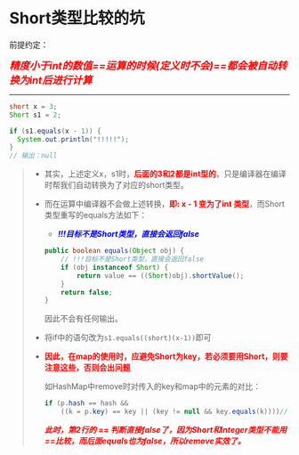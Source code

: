 # Short类型比较的坑

前提约定：

***<font color='red' size=4.5>精度小于int的数值==运算的时候(定义时不会)==都会被自动转换为int后进行计算</font>***

------



```java
short x = 3;
Short s1 = 2;

if (s1.equals(x - 1)) {
  System.out.println("!!!!!");
}
// 输出：null
```

> - 其实，上述定义x，s1时，**<font color='red'>后面的3和2都是int型的</font>**，只是编译器在编译时帮我们自动转换为了对应的short类型。
>
> - 而在运算中编译器不会做上述转换，**<font color='red'>即: x - 1 变为了int 类型</font>**，而Short类型重写的equals方法如下：
>
>   - ***<font color='blue'>!!!目标不是Short类型，直接会返回false</font>***
>
>   ```java
>   public boolean equals(Object obj) {
>       // !!!目标不是Short类型，直接会返回false
>       if (obj instanceof Short) {
>           return value == ((Short)obj).shortValue();
>       }
>       return false;
>   }
>   ```
>
>   因此不会有任何输出。
>
> - 将if中的语句改为`s1.equals((short)(x-1))`即可
>
> - **<font color='red'>因此，在map的使用时，应避免Short为key，若必须要用Short，则要注意这些，否则会出问题</font>**
>
>   如HashMap中remove时对传入的key和map中的元素的对比：
>
>   ```java
>   if (p.hash == hash &&
>       ((k = p.key) == key || (key != null && key.equals(k))))// 其中key为外部传入的经过运算后的Short，为Integer，而k为Short
>   ```
>
>   ***<font color='red'>此时，第2行的 == 判断直接false了，因为Short和Integer类型不能用==比较，而后面equals也为false，所以remove实效了。</font>***

